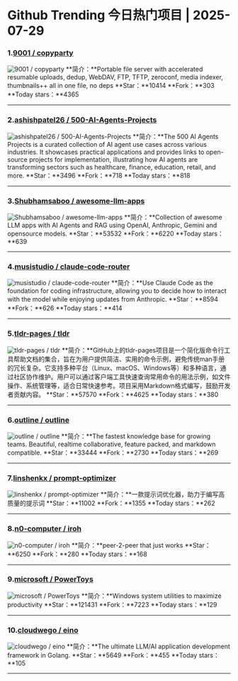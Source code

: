 # Github Trending 今日热门项目 | 2025-07-29
### 1.[9001 / copyparty](https://github.com/9001/copyparty)

![9001 / copyparty](https://repository-images.githubusercontent.com/188700274/42754d5b-fa34-45dd-9030-6ff0c16036be)
**简介：**Portable file server with accelerated resumable uploads, dedup, WebDAV, FTP, TFTP, zeroconf, media indexer, thumbnails++ all in one file, no deps
**Star：**10414
**Fork：**303
**Today stars：**4365

---

### 2.[ashishpatel26 / 500-AI-Agents-Projects](https://github.com/ashishpatel26/500-AI-Agents-Projects)

![ashishpatel26 / 500-AI-Agents-Projects](https://opengraph.githubassets.com/49c262d5a961b567df6d73363dade4c620e766d100665c304ced2daa3fe1bb55/ashishpatel26/500-AI-Agents-Projects)
**简介：**The 500 AI Agents Projects is a curated collection of AI agent use cases across various industries. It showcases practical applications and provides links to open-source projects for implementation, illustrating how AI agents are transforming sectors such as healthcare, finance, education, retail, and more.
**Star：**3496
**Fork：**718
**Today stars：**818

---

### 3.[Shubhamsaboo / awesome-llm-apps](https://github.com/Shubhamsaboo/awesome-llm-apps)

![Shubhamsaboo / awesome-llm-apps](https://opengraph.githubassets.com/f01ba5e55bc2fab7ae608e6e0ab2eb61063eaca985d520179b792ea1ec9c2851/Shubhamsaboo/awesome-llm-apps)
**简介：**Collection of awesome LLM apps with AI Agents and RAG using OpenAI, Anthropic, Gemini and opensource models.
**Star：**53532
**Fork：**6220
**Today stars：**639

---

### 4.[musistudio / claude-code-router](https://github.com/musistudio/claude-code-router)

![musistudio / claude-code-router](https://opengraph.githubassets.com/dd1f462e12a8ab1ea91897cfddeb247f84a9b0a42cefb8d86a9ade439f14f1b9/musistudio/claude-code-router)
**简介：**Use Claude Code as the foundation for coding infrastructure, allowing you to decide how to interact with the model while enjoying updates from Anthropic.
**Star：**8594
**Fork：**626
**Today stars：**414

---

### 5.[tldr-pages / tldr](https://github.com/tldr-pages/tldr)

![tldr-pages / tldr](https://repository-images.githubusercontent.com/15019962/aa6a8d00-b4a3-11ea-92f4-5cca1da75be2)
**简介：**GitHub上的tldr-pages项目是一个简化版命令行工具帮助文档的集合，旨在为用户提供简洁、实用的命令示例，避免传统man手册的冗长复杂。它支持多种平台（Linux、macOS、Windows等）和多种语言，通过社区协作维护。用户可以通过客户端工具快速查询常用命令的用法示例，如文件操作、系统管理等，适合日常快速参考。项目采用Markdown格式编写，鼓励开发者贡献内容。
**Star：**57570
**Fork：**4625
**Today stars：**380

---

### 6.[outline / outline](https://github.com/outline/outline)

![outline / outline](https://opengraph.githubassets.com/961dcaf660ed8b9c3414e790d6814a4c71076495618fe9b7d098bf146601f954/outline/outline)
**简介：**The fastest knowledge base for growing teams. Beautiful, realtime collaborative, feature packed, and markdown compatible.
**Star：**33444
**Fork：**2730
**Today stars：**269

---

### 7.[linshenkx / prompt-optimizer](https://github.com/linshenkx/prompt-optimizer)

![linshenkx / prompt-optimizer](https://opengraph.githubassets.com/f4c76a228ac775b359e5af62a335718d87979effd4824176ee4e86e40bf46587/linshenkx/prompt-optimizer)
**简介：**一款提示词优化器，助力于编写高质量的提示词
**Star：**11002
**Fork：**1355
**Today stars：**262

---

### 8.[n0-computer / iroh](https://github.com/n0-computer/iroh)

![n0-computer / iroh](https://opengraph.githubassets.com/92c031ec6788414c62609e59387685ebd847957f798ebd0a7f76d9668d532162/n0-computer/iroh)
**简介：**peer-2-peer that just works
**Star：**6250
**Fork：**280
**Today stars：**168

---

### 9.[microsoft / PowerToys](https://github.com/microsoft/PowerToys)

![microsoft / PowerToys](https://repository-images.githubusercontent.com/184456251/6fa0e600-b17f-11ea-9360-1f79417d8a69)
**简介：**Windows system utilities to maximize productivity
**Star：**121431
**Fork：**7223
**Today stars：**129

---

### 10.[cloudwego / eino](https://github.com/cloudwego/eino)

![cloudwego / eino](https://opengraph.githubassets.com/f58425ebeec54a2a69dcf55e9a47c37dc2c88ed59ad9c575b71759ea8e349783/cloudwego/eino)
**简介：**The ultimate LLM/AI application development framework in Golang.
**Star：**5649
**Fork：**455
**Today stars：**105

---

